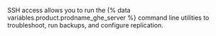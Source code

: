 SSH access allows you to run the {% data variables.product.prodname_ghe_server %} command line utilities to troubleshoot, run backups, and configure replication.
